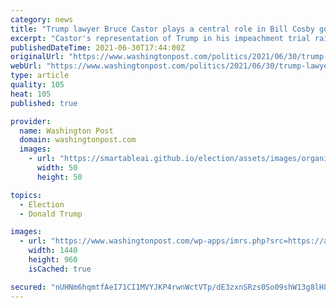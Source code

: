 ```yaml
---
category: news
title: "Trump lawyer Bruce Castor plays a central role in Bill Cosby going free"
excerpt: "Castor's representation of Trump in his impeachment trial raised questions about his past decisions about Cosby's prosecution. Now the Pennsylvania Supreme Court has set Cosby free based upon Castor's testimony."
publishedDateTime: 2021-06-30T17:44:00Z
originalUrl: "https://www.washingtonpost.com/politics/2021/06/30/trump-lawyer-bruce-castor-played-central-role-bill-cosby-going-free/"
webUrl: "https://www.washingtonpost.com/politics/2021/06/30/trump-lawyer-bruce-castor-played-central-role-bill-cosby-going-free/"
type: article
quality: 105
heat: 105
published: true

provider:
  name: Washington Post
  domain: washingtonpost.com
  images:
    - url: "https://smartableai.github.io/election/assets/images/organizations/washingtonpost.com-50x50.jpg"
      width: 50
      height: 50

topics:
  - Election
  - Donald Trump

images:
  - url: "https://www.washingtonpost.com/wp-apps/imrs.php?src=https://arc-anglerfish-washpost-prod-washpost.s3.amazonaws.com/public/2N2F7EWZY4I6XDEHVVXSPEMMPA.jpg&w=1440"
    width: 1440
    height: 960
    isCached: true

secured: "nUHNm6hqmtfAeI71CI1MVYJKP4rwnWctVTp/dE3zxnSRzs0So09shW13g8lH8tuvcwm5WtKO9IbmSODIrUC2s3dQUSWBz9nmowwKtberX2MPXtpK30y6g2mqD75wOp2oaf0ny+wnuDGp7YuUc5CZ0gFTu0h/7KmRAuQdtABtmq4mxnKUpK6WnGU3YXLnHpvMENQVY66ZHYGmT97SsNBB74V+DflBFoQXyqwkBlhfRpK6lH7NiPVwH+gPWGsAvFgoeKT7hi5MVBEr8rbi/kHR87a1ki+lCcOxPMN5vd+dqWC6+ix/e81VjLfXsnVRbjIOC/3UcTDNdVGkW4Pg8bNJ2nrDPyQ3CYVr+Fe8Qn2lSo8=;EvYNEBmaTc9mjePjkRfGGA=="
---
```


